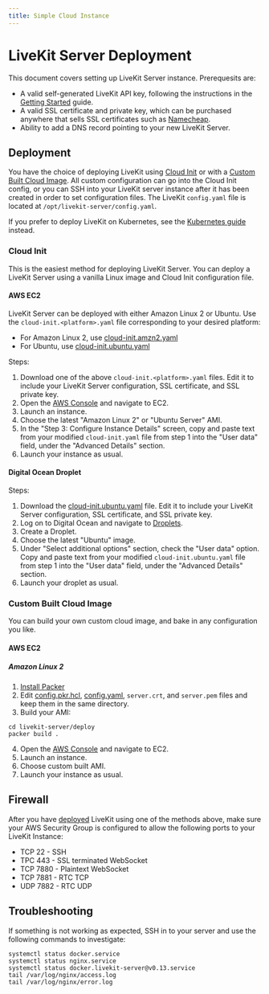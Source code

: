 ```yaml
---
title: Simple Cloud Instance
---
```


# LiveKit Server Deployment

This document covers setting up LiveKit Server instance. Prerequesits are:
  - A valid self-generated LiveKit API key, following the instructions in the [Getting Started](/guides/getting-started#generate-api-key-and-secret) guide.
  - A valid SSL certificate and private key, which can be purchased anywhere that sells SSL certificates such as [Namecheap](https://www.namecheap.com/security/ssl-certificates/).
  - Ability to add a DNS record pointing to your new LiveKit Server.

## Deployment
You have the choice of deploying LiveKit using [Cloud Init](#cloud-init) or with a [Custom Built Cloud Image](#custom-built-cloud-image). All custom configuration can go into the Cloud Init config, or you can SSH into your LiveKit server instance after it has been created in order to set configuration files. The LiveKit `config.yaml` file is located at `/opt/livekit-server/config.yaml`.

If you prefer to deploy LiveKit on Kubernetes, see the [Kubernetes guide](/guides/deploy/kubernetes) instead.

### Cloud Init
This is the easiest method for deploying LiveKit Server. You can deploy a LiveKit Server using a vanilla Linux image and Cloud Init configuration file.

#### AWS EC2

LiveKit Server can be deployed with either Amazon Linux 2 or Ubuntu. Use the `cloud-init.<platform>.yaml` file corresponding to your desired platform:
  - For Amazon Linux 2, use [cloud-init.amzn2.yaml](https://raw.githubusercontent.com/livekit/livekit-server/master/deploy/cloud-init.amzn2.yaml)
  - For Ubuntu, use [cloud-init.ubuntu.yaml](https://raw.githubusercontent.com/livekit/livekit-server/master/deploy/cloud-init.ubuntu.yaml)

Steps: 
  1. Download one of the above `cloud-init.<platform>.yaml` files. Edit it to include your LiveKit Server configuration, SSL certificate, and SSL private key.
  2. Open the [AWS Console](https://console.aws.amazon.com/ec2) and navigate to EC2.
  3. Launch an instance.
  4. Choose the latest "Amazon Linux 2" or "Ubuntu Server" AMI.
  5. In the "Step 3: Configure Instance Details" screen, copy and paste text from your modified `cloud-init.yaml` file from step 1 into the "User data" field, under the "Advanced Details" section.
  6. Launch your instance as usual.
  
#### Digital Ocean Droplet
Steps: 
  1. Download the [cloud-init.ubuntu.yaml](https://raw.githubusercontent.com/livekit/livekit-server/master/deploy/cloud-init.ubuntu.yaml) file. Edit it to include your LiveKit Server configuration, SSL certificate, and SSL private key.
  2. Log on to Digital Ocean and navigate to [Droplets](https://cloud.digitalocean.com/droplets).
  3. Create a Droplet.
  4. Choose the latest "Ubuntu" image.
  5. Under "Select additional options" section, check the "User data" option. Copy and paste text from your modified `cloud-init.ubuntu.yaml` file from step 1 into the "User data" field, under the "Advanced Details" section.
  6. Launch your droplet as usual.

### Custom Built Cloud Image
You can build your own custom cloud image, and bake in any configuration you like.

#### AWS EC2

##### Amazon Linux 2
  1. [Install Packer](https://learn.hashicorp.com/tutorials/packer/get-started-install-cli)
  2. Edit [config.pkr.hcl](https://raw.githubusercontent.com/livekit/livekit-server/master/deploy/config.pkr.hcl), [config.yaml](https://raw.githubusercontent.com/livekit/livekit-server/master/deploy/config.yaml), `server.crt`, and `server.pem` files and keep them in the same directory.
  3. Build your AMI:
```
cd livekit-server/deploy
packer build .
```
  4. Open the [AWS Console](https://console.aws.amazon.com/ec2) and navigate to EC2.
  5. Launch an instance.
  6. Choose custom built AMI.
  7. Launch your instance as usual.

## Firewall
After you have [deployed](#deployment) LiveKit using one of the methods above, make sure your AWS Security Group is configured to allow the following ports to your LiveKit Instance:
  - TCP 22   - SSH
  - TPC 443  - SSL terminated WebSocket
  - TCP 7880 - Plaintext WebSocket
  - TCP 7881 - RTC TCP
  - UDP 7882 - RTC UDP

## Troubleshooting
If something is not working as expected, SSH in to your server and use the following commands to investigate:
```
systemctl status docker.service
systemctl status nginx.service
systemctl status docker.livekit-server@v0.13.service
tail /var/log/nginx/access.log
tail /var/log/nginx/error.log
```

